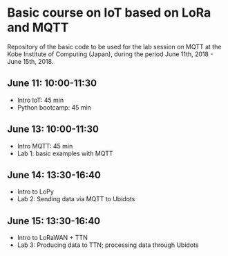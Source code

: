 # Basic course on IoT based on LoRa and MQTT

Repository of the basic code to be used for the lab session on MQTT at the Kobe Institute of Computing (Japan), during the period June 11th, 2018 - June 15th, 2018.


## June 11: 10:00-11:30
- Intro IoT: 45 min
- Python bootcamp: 45 min

## June 13: 10:00-11:30
- Intro MQTT: 45 min 
- Lab 1: basic examples with MQTT

## June 14: 13:30-16:40
- Intro to LoPy
- Lab 2: Sending data via MQTT to Ubidots

## June 15: 13:30-16:40
- Intro to LoRaWAN + TTN
- Lab 3: Producing data to TTN; processing data through Ubidots

